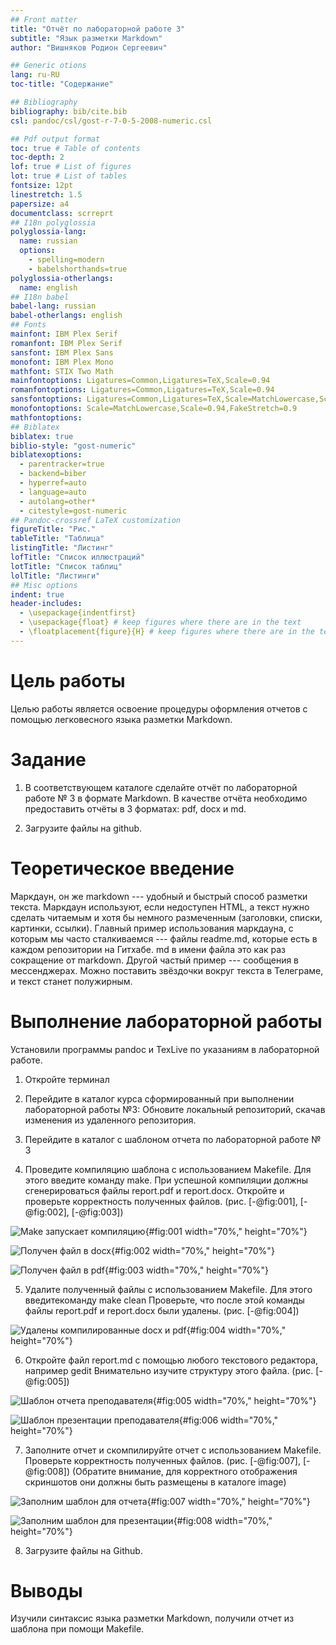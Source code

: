 ```yaml
---
## Front matter
title: "Отчёт по лабораторной работе 3"
subtitle: "Язык разметки Markdown"
author: "Вишняков Родион Сергеевич"

## Generic otions
lang: ru-RU
toc-title: "Содержание"

## Bibliography
bibliography: bib/cite.bib
csl: pandoc/csl/gost-r-7-0-5-2008-numeric.csl

## Pdf output format
toc: true # Table of contents
toc-depth: 2
lof: true # List of figures
lot: true # List of tables
fontsize: 12pt
linestretch: 1.5
papersize: a4
documentclass: scrreprt
## I18n polyglossia
polyglossia-lang:
  name: russian
  options:
	- spelling=modern
	- babelshorthands=true
polyglossia-otherlangs:
  name: english
## I18n babel
babel-lang: russian
babel-otherlangs: english
## Fonts
mainfont: IBM Plex Serif
romanfont: IBM Plex Serif
sansfont: IBM Plex Sans
monofont: IBM Plex Mono
mathfont: STIX Two Math
mainfontoptions: Ligatures=Common,Ligatures=TeX,Scale=0.94
romanfontoptions: Ligatures=Common,Ligatures=TeX,Scale=0.94
sansfontoptions: Ligatures=Common,Ligatures=TeX,Scale=MatchLowercase,Scale=0.94
monofontoptions: Scale=MatchLowercase,Scale=0.94,FakeStretch=0.9
mathfontoptions:
## Biblatex
biblatex: true
biblio-style: "gost-numeric"
biblatexoptions:
  - parentracker=true
  - backend=biber
  - hyperref=auto
  - language=auto
  - autolang=other*
  - citestyle=gost-numeric
## Pandoc-crossref LaTeX customization
figureTitle: "Рис."
tableTitle: "Таблица"
listingTitle: "Листинг"
lofTitle: "Список иллюстраций"
lotTitle: "Список таблиц"
lolTitle: "Листинги"
## Misc options
indent: true
header-includes:
  - \usepackage{indentfirst}
  - \usepackage{float} # keep figures where there are in the text
  - \floatplacement{figure}{H} # keep figures where there are in the text
---
```


# Цель работы

Целью работы является освоение процедуры оформления отчетов с помощью
легковесного языка разметки Markdown.

# Задание

1.  В соответствующем каталоге сделайте отчёт по лабораторной работе № 3
    в формате Markdown. В качестве отчёта необходимо предоставить отчёты
    в 3 форматах: pdf, docx и md.

2.  Загрузите файлы на github.

# Теоретическое введение

Маркдаун, он же markdown --- удобный и быстрый способ разметки текста.
Маркдаун используют, если недоступен HTML, а текст нужно сделать
читаемым и хотя бы немного размеченным (заголовки, списки, картинки,
ссылки). Главный пример использования маркдауна, с которым мы часто
сталкиваемся --- файлы readme.md, которые есть в каждом репозитории на
Гитхабе. md в имени файла это как раз сокращение от markdown. Другой
частый пример --- сообщения в мессенджерах. Можно поставить звёздочки
вокруг текста в Телеграме, и текст станет полужирным.

# Выполнение лабораторной работы

Установили программы pandoc и TexLive по указаниям в лабораторной
работе.

1.  Откройте терминал

2.  Перейдите в каталог курса сформированный при выполнении лабораторной
    работы №3: Обновите локальный репозиторий, скачав изменения из
    удаленного репозитория.

3.  Перейдите в каталог с шаблоном отчета по лабораторной работе № 3

4.  Проведите компиляцию шаблона с использованием Makefile. Для этого
    введите команду make. При успешной компиляции должны сгенерироваться
    файлы report.pdf и report.docx. Откройте и проверьте корректность
    полученных файлов. (рис. [-@fig:001], [-@fig:002], [-@fig:003])

![Make запускает компиляцию](image/01.png){#fig:001 width="70%,"
height="70%"}

![Получен файл в docx](image/02.png){#fig:002 width="70%," height="70%"}

![Получен файл в pdf](image/03.png){#fig:003 width="70%," height="70%"}

5.  Удалите полученный файлы с использованием Makefile. Для этого
    введитекоманду make clean Проверьте, что после этой команды файлы
    report.pdf и report.docx были удалены. (рис. [-@fig:004])

![Удалены компилированные docx и pdf](image/04.png){#fig:004
width="70%," height="70%"}

6.  Откройте файл report.md c помощью любого текстового редактора,
    например gedit Внимательно изучите структуру этого файла. (рис.
    [-@fig:005])

![Шаблон отчета преподавателя](image/05.png){#fig:005 width="70%,"
height="70%"}

![Шаблон презентации преподавателя](image/06.png){#fig:006 width="70%,"
height="70%"}

7.  Заполните отчет и скомпилируйте отчет с использованием Makefile.
    Проверьте корректность полученных файлов. (рис. [-@fig:007],
    [-@fig:008]) (Обратите внимание, для корректного отображения
    скриншотов они должны быть размещены в каталоге image)

![Заполним шаблон для отчета](image/07.png){#fig:007 width="70%,"
height="70%"}

![Заполним шаблон для презентации](image/08.png){#fig:008 width="70%,"
height="70%"}

8.  Загрузите файлы на Github.

# Выводы

Изучили синтаксис языка разметки Markdown, получили отчет из шаблона при
помощи Makefile.
